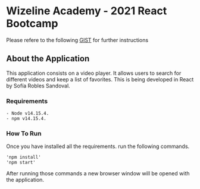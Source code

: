 # Wizeline Academy - 2021 React Bootcamp

Please refere to the following [GIST](https://gist.github.com/erickwize/d7311bfc972080c162c43cbb7dc80587) for further instructions


## About the Application

This application consists on a video player. It allows users to search for different videos and keep a list of favorites. 
This is being developed in React by Sofía Robles Sandoval.

### Requirements
    - Node v14.15.4.
    - npm v14.15.4.

### How To Run
Once you have installed all the requirements. run the following commands.
    
    'npm install'
    'npm start'

After running those commands a new browser window will be opened with the application. 